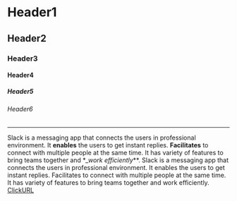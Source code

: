 # Header1
## Header2
### Header3
#### Header4
##### Header5
###### Header6

_____________________________
Slack is a messaging app that connects the users in professional environment. It **enables** the users to get instant replies. __Facilitates__ to connect with multiple people at the same time. It has variety of features to bring teams together and *__work efficiently_**. Slack is a messaging app that connects the users in professional environment. It enables the users to get instant replies. Facilitates to connect with multiple people at the same time. It has variety of features to bring teams together and work efficiently. 
[ClickURL](https://mail.google.com/mail/u/0/#inbox/FMfcgzQXJGrSnGPHZzgsTrpcNCNXRVKl)
